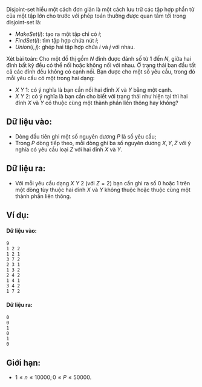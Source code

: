 Disjoint-set hiểu một cách đơn giản là một cách lưu trữ các tập hợp phần tử của một tập lớn cho trước với phép toán thường được quan tâm tới trong disjoint-set là:
- $MakeSet(i)$: tạo ra một tập chỉ có $i$;
- $FindSet(i)$: tìm tập hợp chứa nút $i$;
- $Union(i, j)$: ghép hai tập hợp chứa $i$ và $j$ với nhau.

Xét bài toán:
Cho một đồ thị gồm $N$ đỉnh được đánh số từ $1$ đến $N$, giữa hai đỉnh bất kỳ đều có thể nối hoặc không nối với nhau. Ở trạng thái ban đầu tất cả các đỉnh đều không có cạnh nối. Bạn được cho một số yêu cầu, trong đó mỗi yêu cầu có một trong hai dạng:
- $X\ Y\ 1$: có ý nghĩa là bạn cần nối hai đỉnh $X$ và $Y$ bằng một cạnh.
- $X\ Y\ 2$: có ý nghĩa là bạn cần cho biết với trạng thái như hiện tại thì hai đỉnh $X$ và $Y$ có thuộc cùng một thành phần liên thông hay không?

## Dữ liệu vào:
- Dòng đầu tiên ghi một số nguyên dương $P$ là số yêu cầu;
- Trong $P$ dòng tiếp theo, mỗi dòng ghi ba số nguyên dương $X, Y, Z$ với ý nghĩa có yêu cầu loại $Z$ với hai đỉnh $X$ và $Y$.

## Dữ liệu ra:
- Với mỗi yêu cầu dạng $X\ Y\ 2$ (với $Z = 2$) bạn cần ghi ra số $0$ hoặc $1$ trên một dòng tùy thuộc hai đỉnh $X$ và $Y$ không thuộc hoặc thuộc cùng một thành phần liên thông.

## Ví dụ:
#### Dữ liệu vào:
```
9
1 2 2
1 2 1
3 7 2
2 3 1
1 3 2
2 4 2
1 4 1
3 4 2
1 7 2
```

#### Dữ liệu ra:
```
0
0
1
0
1
0
```

## Giới hạn:
- $1 ≤ n ≤ 10000; 0 ≤ P ≤ 50000$.